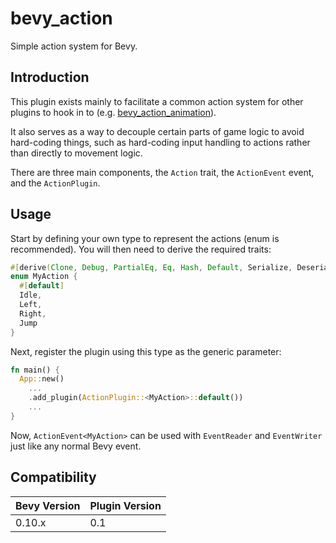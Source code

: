 # bevy_action

Simple action system for Bevy.

## Introduction

This plugin exists mainly to facilitate a common action system for other plugins to hook in to (e.g. [bevy_action_animation](https://github.com/undersquire/bevy_action_animation)).

It also serves as a way to decouple certain parts of game logic to avoid hard-coding things, such as hard-coding input handling to actions rather than directly to movement logic.

There are three main components, the `Action` trait, the `ActionEvent` event, and the `ActionPlugin`.

## Usage

Start by defining your own type to represent the actions (enum is recommended).
You will then need to derive the required traits:

```rs
#[derive(Clone, Debug, PartialEq, Eq, Hash, Default, Serialize, Deserialize, Reflect, Action)]
enum MyAction {
  #[default]
  Idle,
  Left,
  Right,
  Jump
}
```

Next, register the plugin using this type as the generic parameter:

```rs
fn main() {
  App::new()
    ...
    .add_plugin(ActionPlugin::<MyAction>::default())
    ...
}
```

Now, `ActionEvent<MyAction>` can be used with `EventReader` and `EventWriter` just like any normal Bevy event.

## Compatibility

 **Bevy Version** | **Plugin Version**
---|---
0.10.x | 0.1
